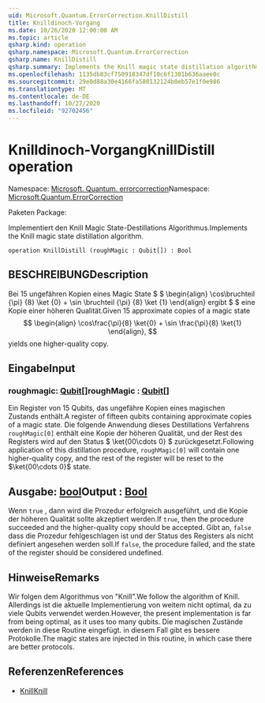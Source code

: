 ```yaml
---
uid: Microsoft.Quantum.ErrorCorrection.KnillDistill
title: Knilldinoch-Vorgang
ms.date: 10/26/2020 12:00:00 AM
ms.topic: article
qsharp.kind: operation
qsharp.namespace: Microsoft.Quantum.ErrorCorrection
qsharp.name: KnillDistill
qsharp.summary: Implements the Knill magic state distillation algorithm.
ms.openlocfilehash: 1135db83cf750918347df10c6f1301b636aaee0c
ms.sourcegitcommit: 29e0d88a30e4166fa580132124b0eb57e1f0e986
ms.translationtype: MT
ms.contentlocale: de-DE
ms.lasthandoff: 10/27/2020
ms.locfileid: "92702456"
---
```

# <a name="knilldistill-operation"></a><span data-ttu-id="f6dc3-102">Knilldinoch-Vorgang</span><span class="sxs-lookup"><span data-stu-id="f6dc3-102">KnillDistill operation</span></span>

<span data-ttu-id="f6dc3-103">Namespace: [Microsoft. Quantum. errorcorrection](xref:Microsoft.Quantum.ErrorCorrection)</span><span class="sxs-lookup"><span data-stu-id="f6dc3-103">Namespace: [Microsoft.Quantum.ErrorCorrection](xref:Microsoft.Quantum.ErrorCorrection)</span></span>

<span data-ttu-id="f6dc3-104">Paketen [](https://nuget.org/packages/)</span><span class="sxs-lookup"><span data-stu-id="f6dc3-104">Package: [](https://nuget.org/packages/)</span></span>


<span data-ttu-id="f6dc3-105">Implementiert den Knill Magic State-Destillations Algorithmus.</span><span class="sxs-lookup"><span data-stu-id="f6dc3-105">Implements the Knill magic state distillation algorithm.</span></span>

```qsharp
operation KnillDistill (roughMagic : Qubit[]) : Bool
```


## <a name="description"></a><span data-ttu-id="f6dc3-106">BESCHREIBUNG</span><span class="sxs-lookup"><span data-stu-id="f6dc3-106">Description</span></span>

<span data-ttu-id="f6dc3-107">Bei 15 ungefähren Kopien eines Magic State $ $ \begin{align} \cos\bruchteil {\pi} {8} \ket {0} + \sin \bruchteil {\pi} {8} \ket {1} \end{align} ergibt $ $ eine Kopie einer höheren Qualität.</span><span class="sxs-lookup"><span data-stu-id="f6dc3-107">Given 15 approximate copies of a magic state $$ \begin{align} \cos\frac{\pi}{8} \ket{0} + \sin \frac{\pi}{8} \ket{1} \end{align}, $$ yields one higher-quality copy.</span></span>

## <a name="input"></a><span data-ttu-id="f6dc3-108">Eingabe</span><span class="sxs-lookup"><span data-stu-id="f6dc3-108">Input</span></span>

### <a name="roughmagic--qubit"></a><span data-ttu-id="f6dc3-109">roughmagic: [Qubit](xref:microsoft.quantum.lang-ref.qubit)[]</span><span class="sxs-lookup"><span data-stu-id="f6dc3-109">roughMagic : [Qubit](xref:microsoft.quantum.lang-ref.qubit)[]</span></span>

<span data-ttu-id="f6dc3-110">Ein Register von 15 Qubits, das ungefähre Kopien eines magischen Zustands enthält.</span><span class="sxs-lookup"><span data-stu-id="f6dc3-110">A register of fifteen qubits containing approximate copies of a magic state.</span></span> <span data-ttu-id="f6dc3-111">Die folgende Anwendung dieses Destillations Verfahrens `roughMagic[0]` enthält eine Kopie der höheren Qualität, und der Rest des Registers wird auf den Status $ \ket{00\cdots 0} $ zurückgesetzt.</span><span class="sxs-lookup"><span data-stu-id="f6dc3-111">Following application of this distillation procedure, `roughMagic[0]` will contain one higher-quality copy, and the rest of the register will be reset to the $\ket{00\cdots 0}$ state.</span></span>



## <a name="output--bool"></a><span data-ttu-id="f6dc3-112">Ausgabe: [bool](xref:microsoft.quantum.lang-ref.bool)</span><span class="sxs-lookup"><span data-stu-id="f6dc3-112">Output : [Bool](xref:microsoft.quantum.lang-ref.bool)</span></span>

<span data-ttu-id="f6dc3-113">Wenn `true` , dann wird die Prozedur erfolgreich ausgeführt, und die Kopie der höheren Qualität sollte akzeptiert werden.</span><span class="sxs-lookup"><span data-stu-id="f6dc3-113">If `true`, then the procedure succeeded and the higher-quality copy should be accepted.</span></span> <span data-ttu-id="f6dc3-114">Gibt an, `false` dass die Prozedur fehlgeschlagen ist und der Status des Registers als nicht definiert angesehen werden soll.</span><span class="sxs-lookup"><span data-stu-id="f6dc3-114">If `false`, the procedure failed, and the state of the register should be considered undefined.</span></span>

## <a name="remarks"></a><span data-ttu-id="f6dc3-115">Hinweise</span><span class="sxs-lookup"><span data-stu-id="f6dc3-115">Remarks</span></span>

<span data-ttu-id="f6dc3-116">Wir folgen dem Algorithmus von "Knill".</span><span class="sxs-lookup"><span data-stu-id="f6dc3-116">We follow the algorithm of Knill.</span></span>
<span data-ttu-id="f6dc3-117">Allerdings ist die aktuelle Implementierung von weitem nicht optimal, da zu viele Qubits verwendet werden.</span><span class="sxs-lookup"><span data-stu-id="f6dc3-117">However, the present implementation is far from being optimal, as it uses too many qubits.</span></span>
<span data-ttu-id="f6dc3-118">Die magischen Zustände werden in diese Routine eingefügt. in diesem Fall gibt es bessere Protokolle.</span><span class="sxs-lookup"><span data-stu-id="f6dc3-118">The magic states are injected in this routine, in which case there are better protocols.</span></span>

## <a name="references"></a><span data-ttu-id="f6dc3-119">Referenzen</span><span class="sxs-lookup"><span data-stu-id="f6dc3-119">References</span></span>

- [<span data-ttu-id="f6dc3-120">Knill</span><span class="sxs-lookup"><span data-stu-id="f6dc3-120">Knill</span></span>](https://arxiv.org/abs/quant-ph/0402171)